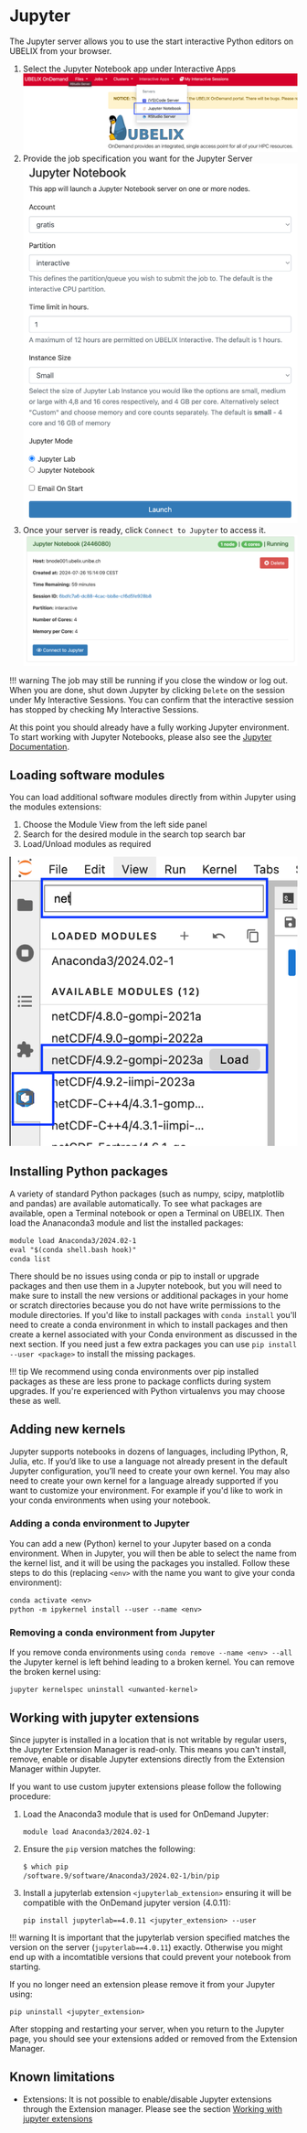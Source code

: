 # Jupyter

The Jupyter server allows you to use the start interactive Python editors on UBELIX from your
browser.

1. Select the Jupyter Notebook app under Interactive Apps
       ![ood jupyter](img/ood-jupyter.png)
2. Provide the job specification you want for the Jupyter Server
   ![form-jupyter](img/form-jupyter.png)
3. Once your server is ready, click `Connect to Jupyter` to access it.
   ![connect-jupyter](img/connect-jupyter.png)

!!! warning
    The job may still be running if you close the window or log out. When you are done, shut down Jupyter by clicking `Delete` on the session under My Interactive Sessions. You can confirm that the interactive session has stopped by checking My Interactive Sessions.

At this point you should already have a fully working Jupyter environment. To start working with Jupyter Notebooks, please also see the [Jupyter Documentation](http://jupyter.readthedocs.io/en/latest/).

## Loading software modules

You can load additional software modules directly from within Jupyter using the
modules extensions:

1. Choose the Module View from the left side panel
2. Search for the desired module in the search top search bar
3. Load/Unload modules as required

![modules-jupyter](img/modules-jupyter.png)

## Installing Python packages

A variety of standard Python packages (such as numpy, scipy, matplotlib and pandas) are available automatically. To see what packages are available, open a Terminal notebook or open a Terminal on UBELIX. Then load the Ananaconda3 module and list the installed packages:

```
module load Anaconda3/2024.02-1
eval "$(conda shell.bash hook)"
conda list
```

There should be no issues using conda or pip to install or upgrade packages and then use them in a Jupyter notebook, but you will need to make sure to install the new versions or additional packages in your home or scratch directories because you do not have write permissions to the module directories. If you'd like to install packages with `conda install` you'll need to create a conda environment in which to install packages and then create a kernel associated with your Conda environment as discussed in the next section. If you need just a few extra packages you can use `pip install --user <package>` to install the missing packages.

!!! tip
    We recommend using conda environments over pip installed packages as these
    are less prone to package conflicts during system upgrades. If you're
    experienced with Python virtualenvs you may choose these as well.

## Adding new kernels

Jupyter supports notebooks in dozens of languages, including IPython, R, Julia, etc. If you’d like to use a language not already present in the default Jupyter configuration, you’ll need to create your own kernel. You may also need to create your own kernel for a language already supported if you want to customize your environment. For example if you'd like to work in your conda environments when using your notebook.

### Adding a conda environment to Jupyter

You can add a new (Python) kernel to your Jupyter based on a conda environment. When in Jupyter, you will then be able to select the name from the kernel list, and it will be using the packages you installed. Follow these steps to do this (replacing `<env>` with the name you want to give your conda environment):

```
conda activate <env>
python -m ipykernel install --user --name <env>
```

### Removing a conda environment from Jupyter 

If you remove conda environments using `conda remove --name <env> --all` the
Jupyter kernel is left behind leading to a broken kernel. You can remove the
broken kernel using:

```
jupyter kernelspec uninstall <unwanted-kernel>
```

## Working with jupyter extensions

Since jupyter is installed in a location that is not writable by regular users,
the Jupyter Extension Manager is read-only. This means you can't install,
remove, enable or disable Jupyter extensions directly from the Extension Manager
within Jupyter.

If you want to use custom jupyter extensions please follow the following
procedure:

1. Load the Anaconda3 module that is used for OnDemand Jupyter:
   ```
   module load Anaconda3/2024.02-1
   ```
2. Ensure the `pip` version matches the following:
   ```
   $ which pip
   /software.9/software/Anaconda3/2024.02-1/bin/pip
   ```
3. Install a jupyterlab extension `<jupyterlab_extension>` ensuring it will be
   compatible with the OnDemand jupyter version (4.0.11):
   ```
   pip install jupyterlab==4.0.11 <jupyter_extension> --user
   ```
!!! warning
       It is important that the jupyterlab version specified matches the version on
       the server (`jupyterlab==4.0.11`) exactly. Otherwise you might end up with a
       incomtatible versions that could prevent your notebook from starting.

If you no longer need an extension please remove it from your
Jupyter using:

```
pip uninstall <jupyter_extension>
```

After stopping and restarting your server, when you return to the Jupyter page, you should see your extensions added or removed from the Extension Manager.

## Known limitations

- Extensions: It is not possible to enable/disable Jupyter extensions through
  the Extension manager. Please see the section
  [Working  with jupyter extensions](#working-with-jupyter-extensions)
